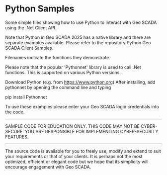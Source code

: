 # Python Samples
Some simple files showing how to use Python to interact with Geo SCADA using the .Net Client API.

Note that Python in Geo SCADA 2025 has a native library and there are separate examples available. Please refer to the repository Python Geo SCADA Client Samples.

Filenames indicate the functions they demonstrate.

Please note that the popular 'Pythonnet' library is used to call .Net functions. This is
supported on various Python versions.

Download Python (e.g. from https://www.python.org)
After installing, add pythonnet by opening the command line and typing

 pip install Pythonnet

To use these examples please enter your Geo SCADA login credentials into the code.

**********************************************************************
SAMPLE CODE FOR EDUCATION ONLY. THIS CODE MAY NOT BE CYBER-SECURE.
YOU ARE RESPONSIBLE FOR IMPLEMENTING CYBER-SECURITY FEATURES.
**********************************************************************

The source code is available for you to freely use, modify and extend to 
suit your requirements or that of your clients. It is perhaps not the 
most optimized, efficient or elegant code but we hope that its simplicity 
will encourage engagement with Geo SCADA.
